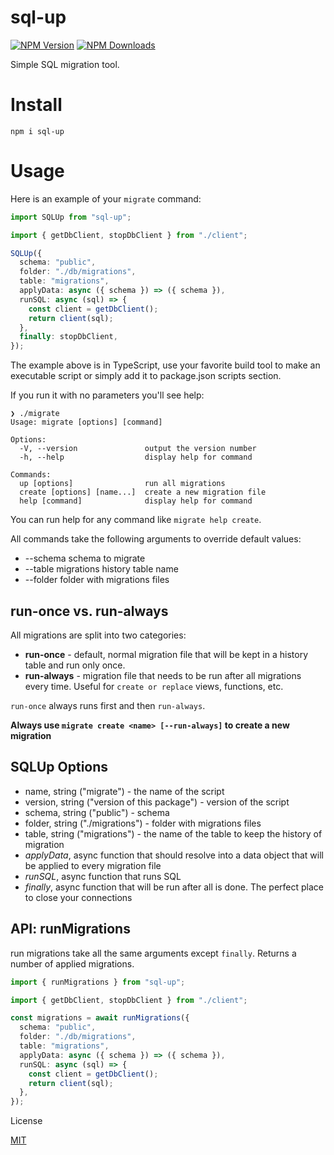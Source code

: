 # sql-up

[![NPM Version](https://img.shields.io/npm/v/sql-up.svg?style=flat-square)](https://www.npmjs.com/package/sql-up)
[![NPM Downloads](https://img.shields.io/npm/dt/sql-up.svg?style=flat-square)](https://www.npmjs.com/package/sql-up)

Simple SQL migration tool.

# Install

`npm i sql-up`

# Usage

Here is an example of your `migrate` command:

```typescript
import SQLUp from "sql-up";

import { getDbClient, stopDbClient } from "./client";

SQLUp({
  schema: "public",
  folder: "./db/migrations",
  table: "migrations",
  applyData: async ({ schema }) => ({ schema }),
  runSQL: async (sql) => {
    const client = getDbClient();
    return client(sql);
  },
  finally: stopDbClient,
});
```

The example above is in TypeScript, use your favorite build tool to make an executable script or simply add it to package.json scripts section.

If you run it with no parameters you'll see help:

```
❯ ./migrate
Usage: migrate [options] [command]

Options:
  -V, --version               output the version number
  -h, --help                  display help for command

Commands:
  up [options]                run all migrations
  create [options] [name...]  create a new migration file
  help [command]              display help for command
```

You can run help for any command like `migrate help create`.

All commands take the following arguments to override default values:

- --schema <string> schema to migrate
- --table <string> migrations history table name
- --folder <string> folder with migrations files

## run-once vs. run-always

All migrations are split into two categories:

- **run-once** - default, normal migration file that will be kept in a history table and run only once.
- **run-always** - migration file that needs to be run after all migrations every time. Useful for `create or replace` views, functions, etc.

`run-once` always runs first and then `run-always`.

**Always use `migrate create <name> [--run-always]` to create a new migration**

## SQLUp Options

- name, string ("migrate") - the name of the script
- version, string ("version of this package") - version of the script
- schema, string ("public") - schema
- folder, string ("./migrations") - folder with migrations files
- table, string ("migrations") - the name of the table to keep the history of migration
- _applyData_, async function that should resolve into a data object that will be applied to every migration file
- _runSQL_, async function that runs SQL
- _finally_, async function that will be run after all is done. The perfect place to close your connections

## API: runMigrations

run migrations take all the same arguments except `finally`. Returns a number of applied migrations.

```ts
import { runMigrations } from "sql-up";

import { getDbClient, stopDbClient } from "./client";

const migrations = await runMigrations({
  schema: "public",
  folder: "./db/migrations",
  table: "migrations",
  applyData: async ({ schema }) => ({ schema }),
  runSQL: async (sql) => {
    const client = getDbClient();
    return client(sql);
  },
});
```

License

[MIT](LICENSE)
